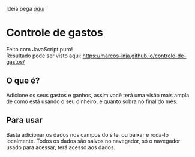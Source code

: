 Ideia pega [*aqui*](https://github.com/Roger-Melo/controle-de-despesas)
# Controle de gastos
Feito com JavaScript puro! <br>
Resultado pode ser visto aqui: https://marcos-inja.github.io/controle-de-gastos/
## O que é?
Adicione os seus gastos e ganhos, assim você terá uma visão mais ampla de como está usando o seu dinheiro, e quanto sobra no final do mês.

## Para usar
Basta adicionar os dados nos campos do site, ou baixar e roda-lo localmente.
Todos os dados são salvos no navegador, só o navegador usado para acessar, terá acesso aos dados.
